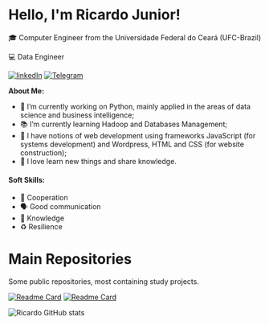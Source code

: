 # Hello, I'm Ricardo Junior!

🎓 Computer Engineer from the Universidade Federal do Ceará (UFC-Brazil)

💻 Data Engineer

<a href="https://www.linkedin.com/in/ricardo-junior37/" rel="some text">![linkedIn](https://img.shields.io/badge/LinkedIn-0077B5?style=for-the-badge&logo=linkedin&logoColor=white)</a>
<a href="https://t.me/ricardo_jr37" rel="some text">![Telegram](https://img.shields.io/badge/Telegram-2CA5E0?style=for-the-badge&logo=telegram&logoColor=white)</a>

**About Me:**
- 🎯 I’m currently working on Python, mainly applied in the areas of data science and business intelligence;
- 📚 I’m currently learning Hadoop and Databases Management;
- 📖 I have notions of web development using frameworks JavaScript (for systems development) and Wordpress, HTML and CSS (for website construction);
- 💝 I love learn new things and share knowledge.

#### Soft Skills:
- 🎯 Cooperation
- 🗣️ Good communication
- 🧠 Knowledge
- ♻️ Resilience

# Main Repositories
Some public repositories, most containing study projects.

[![Readme Card](https://github-readme-stats.vercel.app/api/pin/?username=ricardo-jr37&repo=superstore_data&theme=radical)](https://github.com/ricardo-jr37/superstore_data)
[![Readme Card](https://github-readme-stats.vercel.app/api/pin/?username=ricardo-jr37&repo=decomposicao_timeseries&theme=radical)](https://github.com/ricardo-jr37/decomposicao_timeseries)


![Ricardo GitHub stats](https://github-readme-stats.vercel.app/api?username=ricardo-jr37&show_icons=true&theme=radical)
